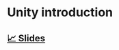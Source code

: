 # Unity introduction

## [📈 Slides](https://grynag.github.io/MixedRealityDevelopment/2-Unity-Introduction/Slides.html#1)